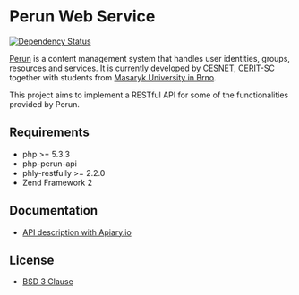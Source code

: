 # Perun Web Service

[![Dependency Status](https://www.versioneye.com/user/projects/529a0118632bac7604000032/badge.png)](https://www.versioneye.com/user/projects/529a0118632bac7604000032)

[Perun](http://perun.metacentrum.cz/web/index.shtml) is a content management system that handles user identities, groups, resources and services. 
It is currently developed by [CESNET](http://www.ces.net/), [CERIT-SC](http://www.cerit-sc.cz/en/) together with students from [Masaryk University in Brno](http://www.muni.cz/).

This project aims to implement a RESTful API for some of the functionalities provided by Perun.

## Requirements

- php >= 5.3.3
- php-perun-api 
- phly-restfully >= 2.2.0
- Zend Framework 2

## Documentation

- [API description with Apiary.io](http://docs.shongoperunws.apiary.io/)

## License

- [BSD 3 Clause](http://debug.cz/license/bsd-3-clause)

